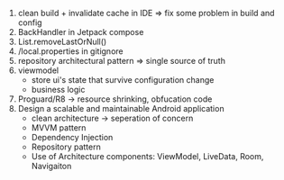 1. clean build + invalidate cache in IDE
=> fix some problem in build and config
2. BackHandler in Jetpack compose
3. List.removeLastOrNull()
4. /local.properties in gitignore
5. repository architectural pattern => single source of truth
6. viewmodel
    - store ui's state that survive configuration change
    - business logic
7. Proguard/R8 -> resource shrinking, obfucation code
8. Design a scalable and maintainable Android application
    - clean architecture -> seperation of concern
    - MVVM pattern
    - Dependency Injection
    - Repository pattern
    - Use of Architecture components: ViewModel, LiveData, Room, Navigaiton